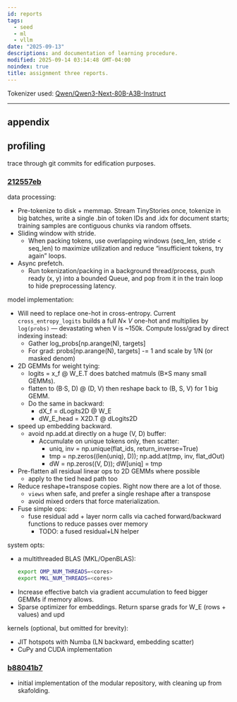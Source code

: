 ```yaml
---
id: reports
tags:
  - seed
  - ml
  - vllm
date: "2025-09-13"
descriptions: and documentation of learning procedure.
modified: 2025-09-14 03:14:48 GMT-04:00
noindex: true
title: assignment three reports.
---
```


Tokenizer used: [Qwen/Qwen3-Next-80B-A3B-Instruct](https://huggingface.co/Qwen/Qwen3-Next-80B-A3B-Instruct)

---

## appendix

## profiling

trace through git commits for edification purposes.

### [212557eb](https://github.com/aarnphm/aarnphm.github.io/commit/212557ebffea31f1c5eaabe04c74a29d22ca7895)

data processing:

- Pre-tokenize to disk + memmap. Stream TinyStories once, tokenize in big batches, write a single .bin of token IDs and .idx for document starts; training samples are contiguous chunks via random offsets.
- Sliding window with stride.
  - When packing tokens, use overlapping windows (seq_len, stride < seq_len) to maximize utilization and reduce “insufficient tokens, try again” loops.
- Async prefetch.
  - Run tokenization/packing in a background thread/process, push ready (x, y) into a bounded Queue, and pop from it in the train loop to hide preprocessing latency.

model implementation:

- Will need to replace one-hot in cross-entropy. Current `cross_entropy_logits` builds a full $N\times\;V$ one-hot and multiplies by `log(probs)` — devastating when V is ~150k. Compute loss/grad by direct indexing instead:
  - Gather log_probs[np.arange(N), targets]
  - For grad: probs[np.arange(N), targets] -= 1 and scale by 1/N (or masked denom)
- 2D GEMMs for weight tying:
  - logits = x_f @ W_E.T does batched matmuls (B×S many small GEMMs).
  - flatten to (B·S, D) @ (D, V) then reshape back to (B, S, V) for 1 big GEMM.
  - Do the same in backward:
    - dX_f = dLogits2D @ W_E
    - dW_E_head = X2D.T @ dLogits2D
- speed up embedding backward.
  - avoid np.add.at directly on a huge (V, D) buffer:
    - Accumulate on unique tokens only, then scatter:
      - uniq, inv = np.unique(flat_ids, return_inverse=True)
      - tmp = np.zeros((len(uniq), D)); np.add.at(tmp, inv, flat_dOut)
      - dW = np.zeros((V, D)); dW[uniq] = tmp
- Pre-flatten all residual linear ops to 2D GEMMs where possible
  - apply to the tied head path too
- Reduce reshape+transpose copies. Right now there are a lot of those.
  - `views` when safe, and prefer a single reshape after a transpose
  - avoid mixed orders that force materialization.
- Fuse simple ops:
  - fuse residual add + layer norm calls via cached forward/backward functions to reduce passes over memory
    - TODO: a fused residual+LN helper

system opts:

- a multithreaded BLAS (MKL/OpenBLAS):
  ```bash
  export OMP_NUM_THREADS=<cores>
  export MKL_NUM_THREADS=<cores>
  ```
- Increase effective batch via gradient accumulation to feed bigger GEMMs if memory allows.
- Sparse optimizer for embeddings. Return sparse grads for W_E (rows + values) and upd

kernels (optional, but omitted for brevity):

- JIT hotspots with Numba (LN backward, embedding scatter)
- CuPy and CUDA implementation

### [b88041b7](https://github.com/aarnphm/aarnphm.github.io/commit/b88041b7d6b1a493dcc1a3edd61ab456594f1782)

- initial implementation of the modular repository, with cleaning up from skafolding.
